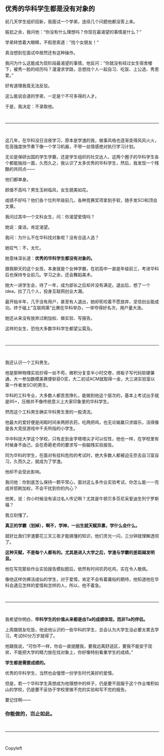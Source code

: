 ## 优秀的华科学生都是没有对象的



前几天学生组织招新，我面试一个学弟，连续几个问题他都没答上来。

尴尬之余，我问他：“你没有什么理想吗？你现在最渴望的事情是什么？“

学弟转悠着大眼睛，不假思索道：”找个女朋友！“

真没想到在面试中居然还有这种操作。

我问为什么这能成为现阶段最渴望的事情，他反问：”你就没有经过女生宿舍楼下，被秀一脸的经历吗？漫漫求学路，总想找个人一起自习、吃饭、上公选、秀恩爱。”

好有道理我竟无法反驳。

这么能说会道的学弟，一定是个不可多得的人才。

于是，我决定：不录取他。

</br>

---

</br>

这几年，在华科没日没夜学习，原本是学渣的我，做事风格也逐渐变得风风火火，在高强度快节奏下像一个学习机器，不带一丝情感绝对执行学习计划。

无论是保研出国的学生学霸，还是学生组织的社交达人，这两个圈子的华科学生各个都能独挡一面，久而久之，我认识了太多优秀的华科学生，然后，我发现一个残酷的共同点——

他们都单身。

颜值不高吗？男生玉树临风，女生貌美如花。

成绩不好吗？他们各个位列年级前几，各种竞赛奖项拿到手软，随手发SCI和顶会文章。

我问过其中一个文科女生，问：你渴望爱情吗？

她说：废话，肯定渴望。

我问：为什么不在华科找对象呢？没有合适人选？

她叹气：不，太忙。

她意味深长道：**优秀的华科学生都没有对象的。**

跟我聊天的这个女孩，本身就是个女神学霸，在初高中一直是年级前三，考进华科后也保持专业前几。学习之余，还会舞蹈美术。

她大一进学生会，待了一年，成为部长之后却并没有满足。退出后，想了一个idea，拉了几个人，投身互联网创业大潮。

最开始半年，几乎没有用户，甚至有人退出，她却死咬着不愿放弃，坚信创业能成功。终于碰上”互联网乘“比赛在华科举办，一举夺得好名次，用户量大涨。

她还从来没有放弃过刷加权、做实验、写报告。

这样的女生，恐怕大多数华科学生都望尘莫及。

</br>

------

</br>

我还认识一个工科男生。

他是那种物理实验抄得一丝不苟，微积分复变半小时交卷，焊板子写代码软硬兼通，大一参加数模美赛便斩获O奖，大二初试ACM就取得一金，大三进实验室以第一作者发SCI的男生。

华科的工科专业，大多数人都苦苦挣扎，能做到他这个层次的，基本上考试出手就是95+，压根并不像传统意义上大家印象里的华科学生。

然而这个工科男生确实华科男生里的一股清流。

他最大的爱好便是闲暇时间来两把农药，吃两把鸡，也无论输赢只求娱乐，活得像是各大竞技游戏中千夫所指的小学生。

华中科技大学这个学校，只有走到金字塔塔尖才可以任性，他也一样，在学校里有时候身不由己，会在奇葩老师的要求写一些脑残实验报告。

同为华科的学生，在面对有挂科危险的考试时，绝大多数人都被迫无奈去自习室自习，久而久之，就成为了学渣。

他却不会受此影响。

我问他：你到底怎么保持一颗平常心，面对这么多作业实验考试，你怎么能一一完成并怒刷加权，不会干扰到你的内心？

他笑，说：你小时候没有读过名人传记啊？尤其是牛顿贝多芬尼采爱迪生列宁罗斯福？

我立刻懂了。

**真正的学霸（划掉），啊不，学神，一出生就天赋异禀，学什么会什么。**

就好比我们学渣要花三天三夜才能搞懂的知识，他们灵光一闪，三分钟就理解透彻了。

**这种天赋，不是每个人都有的。尤其是进入大学之后，学渣与学霸的差距越发明显。**

他在写完那些作业实验报告模拟题后，依然有时间农药吃鸡，实在令人敬佩。

像他这样仿佛活成仙的学生，对于爱情，肯定不会有着庸俗的期待，他知道他在华科会遇见怎样的爱情和怎样的人，所以，他不着急。

</br>

------

</br>

我希望你明白，**华科学生的价值从来都是由Ta的成绩体现，而非Ta的伴侣。**

上周跟朋友吃饭，他说他认识的一些华科的学生，总会认为大学生没必要太累去学习，考试60分万岁就得了。

他跟我说，“可你不一样，你会一直提醒我，要我远离舒适区，要我不能安于现状，不能把大学的精力放在找对象上，你好像特别看重学生的成绩。”

**学生都是需要成绩的。**

优秀的华科学生，当然也会憧憬一份学生时代美好的爱情。

但是，若一个华科学生真想成为他理想中的样子，仍是要不屈服于这个作业堆积如山的学校，仍是要不妥协于学校里做不完的实验和写不完的报告。

要记住啊——

### 你能做的，岂止如此。

</br>

---

</br>

Copyleft
